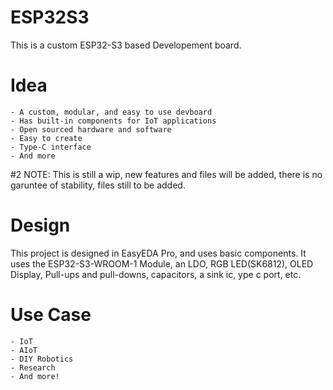 # ESP32S3

This is a custom ESP32-S3 based Developement board.

# Idea
    - A custom, modular, and easy to use devboard
    - Has built-in components for IoT applications
    - Open sourced hardware and software
    - Easy to create
    - Type-C interface
    - And more

#2 NOTE: This is still a wip, new features and files will be added, there is no garuntee of stability, files still to be added.

# Design
This project is designed in EasyEDA Pro, and uses basic components. It uses the ESP32-S3-WROOM-1 Module, an LDO, RGB LED(SK6812), OLED Display, Pull-ups and pull-downs, capacitors, a sink ic, ype c port, etc.

# Use Case
    - IoT
    - AIoT
    - DIY Robotics
    - Research
    - And more!